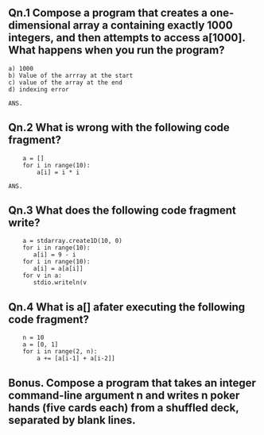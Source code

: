 ## Qn.1 Compose a program that creates a one-dimensional array a containing exactly 1000 integers, and then attempts to access a[1000]. What happens when you run the program?

	a) 1000
	b) Value of the arrray at the start
	c) value of the array at the end
	d) indexing error

	ANS. 

## Qn.2 What is wrong with the following code fragment?

		a = []
		for i in range(10):
		    a[i] = i * i

	ANS. 


## Qn.3 What does the following code fragment write?

		a = stdarray.create1D(10, 0)
		for i in range(10):
		   a[i] = 9 - i
		for i in range(10):
		   a[i] = a[a[i]]
		for v in a:
		   stdio.writeln(v


## Qn.4 What is a[] afater executing the following code fragment?

		n = 10
		a = [0, 1]
		for i in range(2, n):
		    a += [a[i-1] + a[i-2]]


## Bonus. Compose a program that takes an integer command-line argument n and writes n poker hands (five cards each) from a shuffled deck, separated by blank lines.


